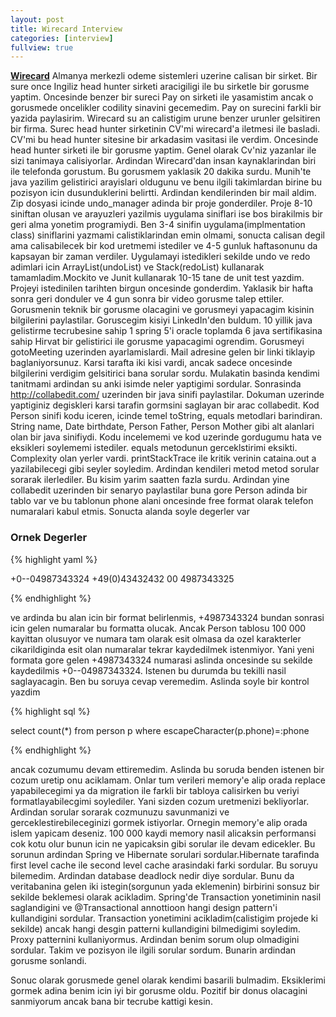 ```yaml
---
layout: post
title: Wirecard Interview
categories: [interview]
fullview: true
---
```


**[Wirecard](https://www.wirecard.com/)** Almanya merkezli odeme sistemleri uzerine calisan bir sirket. Bir sure once Ingiliz head hunter sirketi aracigiligi ile bu sirketle bir gorusme yaptim. 
Oncesinde benzer bir sureci Pay on sirketi ile yasamistim ancak o gorusmede oncelikler codility sinavini gecemedim. Pay on surecini farkli bir yazida paylasirim. 
Wirecard su an calistigim urune benzer urunler gelsitiren bir firma. Surec head hunter sirketinin CV'mi wirecard'a iletmesi ile basladi. CV'mi bu head hunter sitesine 
bir arkadasim vasitasi ile verdim. Oncesinde head hunter sirketi ile bir gorusme yaptim. Genel olarak Cv'niz yazanlar ile sizi tanimaya calisiyorlar. Ardindan Wirecard'dan
insan kaynaklarindan biri ile telefonda gorustum. Bu gorusmem yaklasik 20 dakika surdu. Munih'te java yazilim gelistirici arayislari oldugunu ve benu ilgili takimlardan birine 
bu pozisyon icin dusunduklerini belirtti. Ardindan kendilerinden bir mail aldim. Zip dosyasi icinde undo_manager adinda bir proje gonderdiler. Proje 8-10 siniftan olusan ve arayuzleri yazilmis
uygulama siniflari ise bos birakilmis bir geri alma yonetim programiydi. Ben 3-4 sinifin uygulama(implmentation class) siniflarini yazmami calistiklarindan emin olmami, sonucta calisan degil
ama calisabilecek bir kod uretmemi istediler ve 4-5 gunluk haftasonunu da kapsayan bir zaman verdiler. Uygulamayi istedikleri sekilde undo ve redo adimlari icin ArrayList(undoList) ve Stack(redoList) kullanarak 
tamamladim.Mockito ve Junit kullanarak 10-15 tane de unit test yazdim. Projeyi istedinilen tarihten birgun oncesinde gonderdim. Yaklasik bir hafta sonra geri donduler ve 4 gun sonra bir video gorusme talep ettiler.
Gorusmenin teknik bir gorusme olacagini ve gorusmeyi yapacagim kisinin bilgilerini paylastilar. Goruscegim kisiyi LinkedIn'den buldum. 10 yillik java gelistirme tecrubesine sahip 1 spring 5'i oracle toplamda 6 java sertifikasina 
sahip Hirvat bir gelistirici ile gorusme yapacagimi ogrendim. Gorusmeyi gotoMeeting uzerinden ayarlamislardi. Mail adresine gelen bir linki tiklayip baglaniyorsunuz. Karsi tarafta iki kisi vardi, ancak 
sadece oncesinde bilgilerini verdigim gelsitirici bana sorular sordu. Mulakatin basinda kendimi tanitmami ardindan su anki isimde neler yaptigimi sordular. Sonrasinda  http://collabedit.com/ uzerinden bir java sinifi 
paylastilar. Dokuman uzerinde yaptiginiz degiskleri karsi tarafin gormsini saglayan bir arac collabedit. Kod Person sinifi kodu iceren, icinde temel toString, equals metodlari barindiran. String name, Date birthdate, 
Person Father, Person Mother gibi alt alanlari olan bir java sinifiydi. Kodu incelememi ve kod uzerinde gordugumu hata ve eksikleri soylememi istediler. equals metodunun gerceklstirimi eksikti. Complexity olan yerler vardi.
printStackTrace ile kritik verinin cataina.out a yazilabilecegi gibi seyler soyledim. Ardindan kendileri metod metod sorular sorarak ilerlediler. Bu kisim yarim saatten fazla surdu. Ardindan yine collabedit uzerinden 
bir senaryo paylastilar buna gore Person adinda bir tablo var ve bu tablonun phone alani oncesinde free format olarak telefon numaralari kabul etmis. Sonucta alanda soyle degerler var

### Ornek Degerler

{% highlight yaml %}

+0--04987343324
+49(0)43432432
00  4987343325

{% endhighlight %}

ve ardinda bu alan icin bir format belirlenmis, +4987343324 bundan sonrasi icin gelen numaralar bu formatta olucak. Ancak Person tablosu 100 000 kayittan olusuyor ve numara tam olarak esit olmasa da
ozel karakterler cikarildiginda esit olan numaralar tekrar kaydedilmek istenmiyor. Yani yeni formata gore gelen +4987343324 numarasi aslinda oncesinde su sekilde kaydedilmis +0--04987343324.
Istenen bu durumda bu tekilli nasil saglayacagin. Ben bu soruya cevap veremedim. Aslinda soyle bir kontrol yazdim

{% highlight sql %}

select count(*) from person p where escapeCharacter(p.phone)=:phone

{% endhighlight %}

ancak cozumumu devam ettiremedim. Aslinda bu soruda benden istenen bir cozum uretip onu aciklamam. Onlar tum verileri memory'e alip orada replace yapabilecegimi ya da migration ile 
farkli bir tabloya calisirken bu veriyi formatlayabilecgimi soylediler. Yani sizden cozum uretmenizi bekliyorlar. Ardindan sorular sorarak cozmunuzu savunmanizi ve gerceklestirebileceginizi 
gormek istiyorlar. Ornegin memory'e alip orada islem yapicam deseniz. 100 000 kaydi memory nasil alicaksin performansi cok kotu olur bunun icin ne yapicaksin gibi sorular ile devam edicekler.
Bu sorunun ardindan Spring ve Hibernate sorulari sordular.Hibernate tarafinda first level cache ile second level cache arasindaki farki sordular. Bu soruyu bilemedim. Ardindan database deadlock nedir diye sordular.
Bunu da veritabanina gelen iki istegin(sorgunun yada eklemenin) birbirini sonsuz bir sekilde beklemesi olarak acikladim. Spring'de Transaction yonetiminin nasil saglandigini ve @Transactional annottioon hangi
design pattern'i kullandigini sordular. Transaction yonetimini acikladim(calistigim projede ki sekilde) ancak hangi desgin patterni kullandigini bilmedigimi soyledim. Proxy patternini kullaniyormus.
Ardindan benim sorum olup olmadigini sordular. Takim ve pozisyon ile ilgili sorular sordum. Bunarin ardindan gorusme sonlandi.

Sonuc olarak gorusmede genel olarak kendimi basarili bulmadim. Eksiklerimi gormek adina benim icin iyi bir gorusme oldu. Pozitif bir donus olacagini sanmiyorum ancak bana bir tecrube kattigi kesin.     


